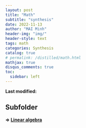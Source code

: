 ```yaml
---
layout: post
title: "Math"
subtitle: "synthesis"
date: 2022-11-13
author: "MAI Minh"
header-img: "img/"
header-style: text
tags: math 
categories: Synthesis
catalog: true
# permalink: /distilled/math.html
mathjax: true
disqus_comments: true
toc:
  sidebar: left
---
```


<b>Last modified: <script>document.write( document.lastModified );</script>


## Subfolder

⇒ [Linear algebra](../algebra)<br>

<!-- ⇒ [Calculus](../calculus)<br>
⇒ [Probability](../probability) -->
